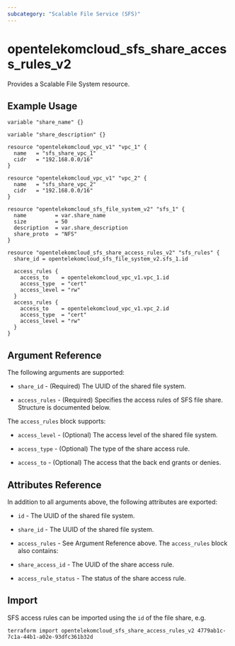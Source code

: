 ```yaml
---
subcategory: "Scalable File Service (SFS)"
---
```


# opentelekomcloud_sfs_share_access_rules_v2

Provides a Scalable File System resource.

## Example Usage

```hcl
variable "share_name" {}

variable "share_description" {}

resource "opentelekomcloud_vpc_v1" "vpc_1" {
  name   = "sfs_share_vpc_1"
  cidr   = "192.168.0.0/16"
}

resource "opentelekomcloud_vpc_v1" "vpc_2" {
  name   = "sfs_share_vpc_2"
  cidr   = "192.168.0.0/16"
}

resource "opentelekomcloud_sfs_file_system_v2" "sfs_1" {
  name         = var.share_name
  size         = 50
  description  = var.share_description
  share_proto  = "NFS"
}

resource "opentelekomcloud_sfs_share_access_rules_v2" "sfs_rules" {
  share_id = opentelekomcloud_sfs_file_system_v2.sfs_1.id

  access_rules {
    access_to    = opentelekomcloud_vpc_v1.vpc_1.id
    access_type  = "cert"
    access_level = "rw"
  }
  access_rules {
    access_to    = opentelekomcloud_vpc_v1.vpc_2.id
    access_type  = "cert"
    access_level = "rw"
  }
}
```

## Argument Reference

The following arguments are supported:

* `share_id` - (Required) The UUID of the shared file system.

* `access_rules` - (Required) Specifies the access rules of SFS file share. Structure is documented below.

The `access_rules` block supports:

* `access_level` - (Optional) The access level of the shared file system.

* `access_type` - (Optional) The type of the share access rule.

* `access_to` - (Optional) The access that the back end grants or denies.

## Attributes Reference

In addition to all arguments above, the following attributes are exported:

* `id` - The UUID of the shared file system.

* `share_id` - The UUID of the shared file system.

* `access_rules` - See Argument Reference above. The `access_rules` block also contains:

* `share_access_id` - The UUID of the share access rule.

* `access_rule_status` - The status of the share access rule.

## Import

SFS access rules can be imported using the `id` of the file share, e.g.

```shell
terraform import opentelekomcloud_sfs_share_access_rules_v2 4779ab1c-7c1a-44b1-a02e-93dfc361b32d
```
